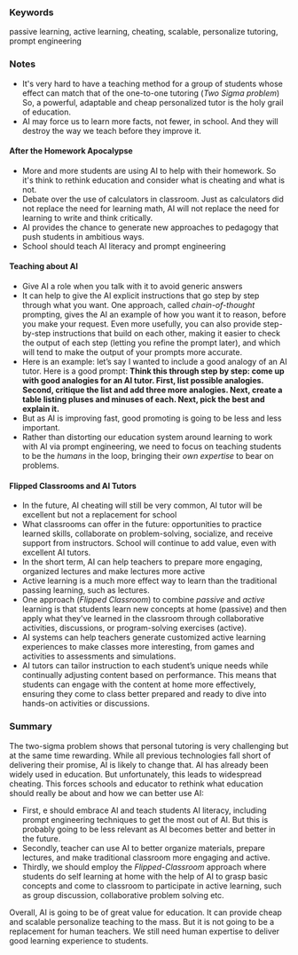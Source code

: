 
### Keywords

passive learning, active learning, cheating, scalable, personalize tutoring, prompt engineering
### Notes

* It's very hard to have a teaching method for a group of students whose effect can match that of the one-to-one tutoring (*Two Sigma problem*) So, a powerful, adaptable and cheap personalized tutor is the holy grail of education. 
* AI may force us to learn more facts, not fewer, in school. And they will destroy the way we teach before they improve it.

#### After the Homework Apocalypse

* More and more students are using AI to help with their homework. So it's think to rethink education and consider what is cheating and what is not. 
* Debate over the use of calculators in classroom. Just as calculators did not replace the need for learning math, AI will not replace the need for learning to write and think critically.
* AI provides the chance to generate new approaches to pedagogy that push students in ambitious ways.
* School should teach AI literacy and prompt engineering

#### Teaching about AI

* Give AI a role when you talk with it to avoid generic answers
* It can help to give the AI explicit instructions that go step by step through what you want. One approach, called *chain-of-thought* prompting, gives the AI an example of how you want it to reason, before you make your request. Even more usefully, you can also provide step-by-step instructions that build on each other, making it easier to check the output of each step (letting you refine the prompt later), and which will tend to make the output of your prompts more accurate.
* Here is an example: let’s say I wanted to include a good analogy of an AI tutor. Here is a good prompt: **Think this through step by step: come up with good analogies for an AI tutor. First, list possible analogies. Second, critique the list and add three more analogies. Next, create a table listing pluses and minuses of each. Next, pick the best and explain it.**
* But as AI is improving fast, good promoting is going to be less and less important. 
* Rather than distorting our education system around learning to work with AI via prompt engineering, we need to focus on teaching students to be the *humans* in the loop, bringing their *own expertise* to bear on problems.

#### Flipped Classrooms and AI Tutors

* In the future, AI cheating will still be very common, AI tutor will be excellent but not a replacement for school
* What classrooms can offer in the future: opportunities to practice learned skills, collaborate on problem-solving, socialize, and receive support from instructors. School will continue to add value, even with excellent AI tutors.
* In the short term, AI can help teachers to prepare more engaging, organized lectures and make lectures more active
* Active learning is a much more effect way to learn than the traditional passing learning, such as lectures.
* One approach (*Flipped Classroom*) to combine *passive* and *active* learning is that students learn new concepts at home (passive) and then apply what they've learned in the classroom through collaborative activities, discussions, or program-solving exercises (active).
* AI systems can help teachers generate customized active learning experiences to make classes more interesting, from games and activities to assessments and simulations.
* AI tutors can tailor instruction to each student’s unique needs while continually adjusting content based on performance. This means that students can engage with the content at home more effectively, ensuring they come to class better prepared and ready to dive into hands-on activities or discussions.

### Summary

The two-sigma problem shows that personal tutoring is very challenging but at the same time rewarding. While all previous technologies fall short of delivering their promise, AI is likely to change that. AI has already been widely used in education. But unfortunately, this leads to widespread cheating. This forces schools and educator to rethink what education should really be about and how we can better use AI:

* First, e should embrace AI and teach students AI literacy, including prompt engineering techniques to get the most out of AI. But this is probably going to be less relevant as AI becomes better and better in the future. 
* Secondly, teacher can use AI to better organize materials, prepare lectures, and make traditional classroom more engaging and active. 
* Thirdly, we should employ the *Flipped-Classroom* approach where students do self learning at home with the help of AI to grasp basic concepts and come to classroom to participate in active learning, such as group discussion, collaborative problem solving etc. 

Overall, AI is going to be of great value for education. It can provide cheap and scalable personalize teaching to the mass. But it is not going to be a replacement for human teachers. We still need human expertise to deliver good learning experience to students.  
